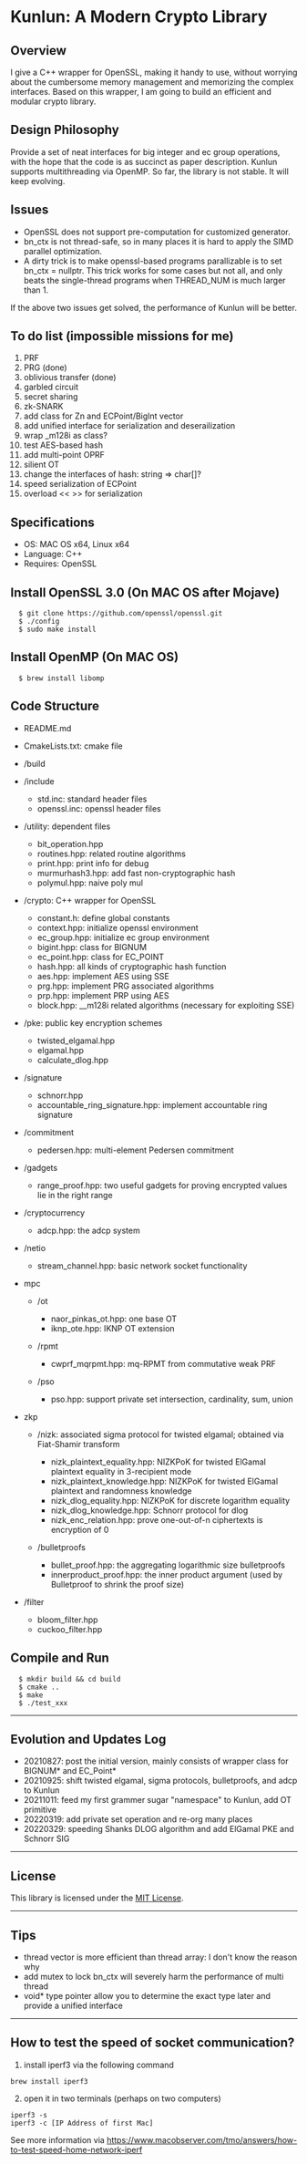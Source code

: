 # Kunlun: A Modern Crypto Library

## Overview

I give a C++ wrapper for OpenSSL, making it handy to use, without worrying about the cumbersome memory management and memorizing the complex interfaces. Based on this wrapper, I am going to build an efficient and modular crypto library. 

## Design Philosophy

Provide a set of neat interfaces for big integer and ec group operations, with the hope that the code is as succinct as paper description. Kunlun supports multithreading via OpenMP. So far, the library is not stable. It will keep evolving. 

## Issues

* OpenSSL does not support pre-computation for customized generator.
* bn_ctx is not thread-safe, so in many places it is hard to apply the SIMD parallel optimization. 
* A dirty trick is to make openssl-based programs parallizable is to set bn_ctx = nullptr. This trick works for some cases but not all, and only beats the single-thread programs when THREAD_NUM is much larger than 1.  

If the above two issues get solved, the performance of Kunlun will be better.

## To do list (impossible missions for me)

1. PRF  
2. PRG (done)
2. oblivious transfer (done)
3. garbled circuit
4. secret sharing
5. zk-SNARK
6. add class for Zn and ECPoint/BigInt vector
7. add unified interface for serialization and deserailization
8. wrap _m128i as class?
9. test AES-based hash
10. add multi-point OPRF
11. silient OT
12. change the interfaces of hash: string => char[]?
13. speed serialization of ECPoint
14. overload << >> for serialization


## Specifications

- OS: MAC OS x64, Linux x64
- Language: C++
- Requires: OpenSSL

## Install OpenSSL 3.0 (On MAC OS after Mojave)
```
  $ git clone https://github.com/openssl/openssl.git
  $ ./config 
  $ sudo make install
```

## Install OpenMP (On MAC OS)
```
  $ brew install libomp
```

## Code Structure

- README.md

- CmakeLists.txt: cmake file

- /build

- /include
  * std.inc: standard header files
  * openssl.inc: openssl header files

- /utility: dependent files
  * bit_operation.hpp
  * routines.hpp: related routine algorithms 
  * print.hpp: print info for debug
  * murmurhash3.hpp: add fast non-cryptographic hash
  * polymul.hpp: naive poly mul

- /crypto: C++ wrapper for OpenSSL
  * constant.h: define global constants
  * context.hpp: initialize openssl environment
  * ec_group.hpp: initialize ec group environment
  * bigint.hpp: class for BIGNUM
  * ec_point.hpp: class for EC_POINT
  * hash.hpp: all kinds of cryptographic hash function
  * aes.hpp: implement AES using SSE
  * prg.hpp: implement PRG associated algorithms
  * prp.hpp: implement PRP using AES
  * block.hpp: __m128i related algorithms (necessary for exploiting SSE)

- /pke: public key encryption schemes
  * twisted_elgamal.hpp
  * elgamal.hpp
  * calculate_dlog.hpp

- /signature
  * schnorr.hpp
  * accountable_ring_signature.hpp: implement accountable ring signature


- /commitment
  * pedersen.hpp: multi-element Pedersen commitment

- /gadgets
  * range_proof.hpp: two useful gadgets for proving encrypted values lie in the right range

- /cryptocurrency
  * adcp.hpp: the adcp system 

- /netio
  * stream_channel.hpp: basic network socket functionality

- mpc
  - /ot
    * naor_pinkas_ot.hpp: one base OT
    * iknp_ote.hpp: IKNP OT extension

  - /rpmt
    * cwprf_mqrpmt.hpp: mq-RPMT from commutative weak PRF

  - /pso
    * pso.hpp: support private set intersection, cardinality, sum, union

- zkp
  - /nizk: associated sigma protocol for twisted elgamal; obtained via Fiat-Shamir transform  
    * nizk_plaintext_equality.hpp: NIZKPoK for twisted ElGamal plaintext equality in 3-recipient mode
    * nizk_plaintext_knowledge.hpp: NIZKPoK for twisted ElGamal plaintext and randomness knowledge
    * nizk_dlog_equality.hpp: NIZKPoK for discrete logarithm equality
    * nizk_dlog_knowledge.hpp: Schnorr protocol for dlog
    * nizk_enc_relation.hpp: prove one-out-of-n ciphertexts is encryption of 0

  - /bulletproofs
    * bullet_proof.hpp: the aggregating logarithmic size bulletproofs
    * innerproduct_proof.hpp: the inner product argument (used by Bulletproof to shrink the proof size) 

- /filter
  * bloom_filter.hpp
  * cuckoo_filter.hpp

## Compile and Run
```
  $ mkdir build && cd build
  $ cmake ..
  $ make
  $ ./test_xxx 
```

---

## Evolution and Updates Log

   * 20210827: post the initial version, mainly consists of wrapper class for BIGNUM* and EC_Point*
   * 20210925: shift twisted elgamal, sigma protocols, bulletproofs, and adcp to Kunlun
   * 20211011: feed my first grammer sugar "namespace" to Kunlun, add OT primitive
   * 20220319: add private set operation and re-org many places 
   * 20220329: speeding Shanks DLOG algorithm and add ElGamal PKE and Schnorr SIG

---

## License

This library is licensed under the [MIT License](LICENSE).

---

## Tips

* thread vector is more efficient than thread array: I don't know the reason why
* add mutex to lock bn_ctx will severely harm the performance of multi thread 
* void* type pointer allow you to determine the exact type later and provide a unified interface

---

## How to test the speed of socket communication?

1. install iperf3 via the following command
```
brew install iperf3
```

2. open it in two terminals (perhaps on two computers)
```
iperf3 -s
iperf3 -c [IP Address of first Mac]
```

See more information via https://www.macobserver.com/tmo/answers/how-to-test-speed-home-network-iperf

